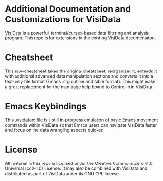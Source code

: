 # Additional Documentation and Customizations for VisiData

[VisiData](https://github.com/saulpw/visidata) is a powerful,
terminal/curses-based data filtering and analysis program.  This repo
is for extensions to the existing VisiData documentaton.

# Cheatsheet

[This rsw-cheatsheet](https://github.com/rswgnu/rsw-visidata/blob/master/rsw-cheatsheet.org)
takes the [original
cheatsheet](https://jsvine.github.io/visidata-cheat-sheet/en/),
reorganizes it, extends it with additional advanced data manipulation
sections and converts it into a text-only file format (Emacs .org
outline and table format).  This might make a great replacement for
the man page help bound to Control-h in VisiData.

# Emacs Keybindings

[This .visidatarc file](.visidatarc) is a still in-progress emulation
of basic Emacs movement commands within VisiData so that Emacs users
can navigate VisiData faster and focus on the data wrangling aspects
quicker.

# License

All material in this repo is licensed under the Creative Commons Zero
v1.0 Universal (cc0-1.0) License.  It may also be combined with
VisiData and distributed as part of VisiData under its GNU GPL
license.


